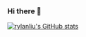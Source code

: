 ### Hi there 👋

[![rylanliu's GitHub stats](https://github-readme-stats.vercel.app/api?username=Akanemiku&count_private=true&show_icons=true&hide=issues,contribs&theme=radical)](https://github.com/anuraghazra/github-readme-stats)

<!--
https://github.com/anuraghazra/github-readme-stats/blob/master/docs/readme_cn.md
-->

